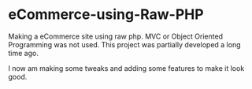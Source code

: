 # eCommerce-using-Raw-PHP
Making a eCommerce site using raw php. MVC or Object Oriented Programming was not used. This project was partially developed a long time ago.

I now am making some tweaks and adding some features to make it look good.
